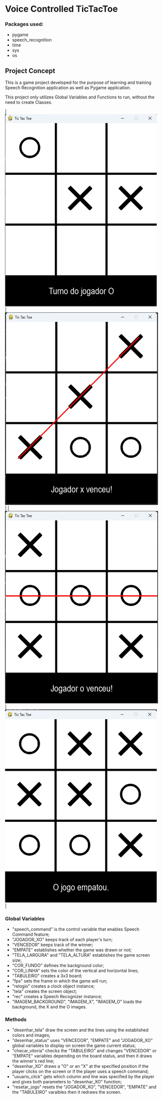 # Voice Controlled TicTacToe
 
### Packages used:
+ pygame
+ speech_recognition
+ time
+ sys
+ os


## Project Concept
<p>This is a game project developed for the purpose of learning and training Speech Recognition
application as well as Pygame application.</p>

<p>This project only utilizes Global Variables and Functions to run, without the need
to create Classes.</p>


|![img_5.png](img_5.png) | ![img_1.png](img_1.png) |
|![img_2.png](img_2.png) | ![img_3.png](img_3.png) |


### Global Variables

+ "speech_command" is the control variable that enables Speech Command feature;
+ "JOGADOR_XO" keeps track of each player's turn;
+ "VENCEDOR" keeps track of the winner;
+ "EMPATE" establishes whether the game was drawn or not;
+ "TELA_LARGURA" and "TELA_ALTURA" establishes the game screen size;
+ "COR_FUNDO" defines the background color;
+ "COR_LINHA" sets the color of the vertical and horizontal lines;
+ "TABULEIRO" creates a 3x3 board;
+ "fps" sets the frame in which the game will run;
+ "relogio" creates a clock object instance;
+ "tela" creates the screen object;
+ "rec" creates a Speech Recognizer instance;
+ "IMAGEM_BACKGROUND", "IMAGEM_X", "IMAGEM_O" loads the background, the X and the O images.


### Methods

+ "desenhar_tela" draw the screen and the lines using the established colors and images;
+ "desenhar_status" uses "VENCEDOR", "EMPATE" and "JOGADOR_XO" global variables
to display on screen the game current status;
+ "checar_vitoria" checks the "TABULEIRO" and changes "VENCEDOR" or "EMPATE" variables
depending on the board status, and then it draws the winner's red line;
+ "desenhar_XO" draws a "O" or an "X" at the specified position if the player clicks
on the screen or if the player uses a speech command;
+ "usuario_click" gets which column and line was specified by the player and gives
both parameters to "desenhar_XO" function;
+ "resetar_jogo" resets the "JOGADOR_XO", "VENCEDOR", "EMPATE" and the "TABULEIRO" varaibles
then it redraws the screen.

